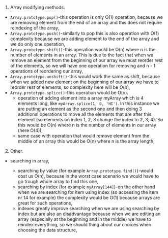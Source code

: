 1. Array modifying methods.

- `Array.prototype.pop()`-this operation is only O(1) operation, because we are removing element from the end of an array and this does not require reindexing of the array,
- `Array.prototype.push()`-similarly to pop this is also operation with O(1) complexity because we are adding element to the end of the array and we do only one operation,
- `Array.prototype.shift()`-this operation would be O(n) where n is the number of elements in an array. This is due to the fact that when we remove an element from the beginning of our array we must reorder rest of the elements, so we will have one operation for removing and n - 1 operations of reordering our array,
- `Array.prototype.unshift()`-this would work the same as shift, because when we added new element on the beginning of our array we have to reorder rest of elements, so complexity here will be O(n),
- `Array.prototype.splice()`-this operation would be O(n).
  - operation of adding element into a array myArray which is 4 elements long, like `myArray.splice(1, 0, 'HI')`. In this instance we are putting an element as the second one and then doing 3 additional operations to move all the elements that are after this element (so elements on index 1, 2, 3 change the index to 2, 3, 4). So this would be O(n) where n is the number of elements in our array (here O(4)),
  - same case with operation that would remove element from the middle of an array this would be O(n) where n is the array length,

2. Other.

- searching in array,

  - searching by value (for example `Array.prototype.find()`)-would cost us O(n), because in the worst case scenario we would have to go trough whole array to find this one,
  - searching by index (for example `myArray[144]`)-on the other hand when we are searching for item using index (so accessing the item nr 14 for example) the complexity would be O(1) because arrays are great for such operations,
  - indexes greatly improve searching when we are using searching by index but are also an disadvantage because when we are editing an array (especially at the beginning and in the middle) we have to reindex everything, so we should thing about our choices when choosing the data structure,
